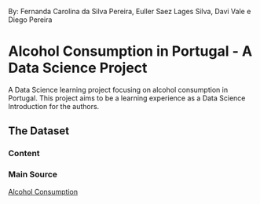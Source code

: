 By: Fernanda Carolina da Silva Pereira, Euller Saez Lages Silva, Davi Vale e Diego Pereira

# Alcohol Consumption in Portugal - A Data Science Project

A Data Science learning project focusing on alcohol consumption in Portugal.
This project aims to be a learning experience as a Data Science Introduction for the authors.

## The Dataset

### Content



### Main Source

[Alcohol Consumption](https://www.kaggle.com/uciml/student-alcohol-consumption)
